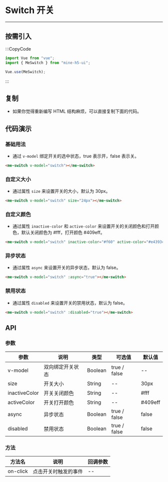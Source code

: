 # Switch 开关

---

## 按需引入

:::CopyCode

```JavaScript
import Vue from "vue";
import { MeSwitch } from "mine-h5-ui";

Vue.use(MeSwitch);
```

:::

## 复制

- 如果你觉得重新编写 HTML 结构麻烦，可以直接复制下面的代码。

## 代码演示

### 基础用法

- 通过 `v-model` 绑定开关的选中状态，true 表示开，false 表示关。

```HTML
<me-switch v-model="switch"></me-switch>
```

### 自定义大小

- 通过属性 `size` 来设置开关的大小，默认为 30px。

```HTML
<me-switch v-model="switch" size="24px"></me-switch>
```

### 自定义颜色

- 通过属性 `inactive-color` 和 `active-color` 来设置开关的关闭颜色和打开颜色，默认关闭颜色为 #fff，打开颜色 #409eff。

```HTML
<me-switch v-model="switch" inactive-color="#f60" active-color="#e4393c"></me-switch>
```

### 异步状态

- 通过属性 `async` 来设置开关的异步状态，默认为 false。

```HTML
<me-switch v-model="switch" :async="true"></me-switch>
```

### 禁用状态

- 通过属性 `disabled` 来设置开关的禁用状态，默认为 false。

```HTML
<me-switch v-model="switch" :disabled="true"></me-switch>
```

## API

### 参数

| 参数          | 说明             | 类型    | 可选值       | 默认值  |
| ------------- | ---------------- | ------- | ------------ | ------- |
| v-model       | 双向绑定开关状态 | Boolean | true / false | --      |
| size          | 开关大小         | String  | --           | 30px    |
| inactiveColor | 开关关闭颜色     | String  | --           | #fff    |
| activeColor   | 开关打开颜色     | String  | --           | #409eff |
| async         | 异步状态         | Boolean | true / false | false   |
| disabled      | 禁用状态         | Boolean | true / false | false   |

### 方法

| 方法名   | 说明                 | 回调参数 |
| -------- | -------------------- | -------- |
| on-click | 点击开关时触发的事件 | --       |
